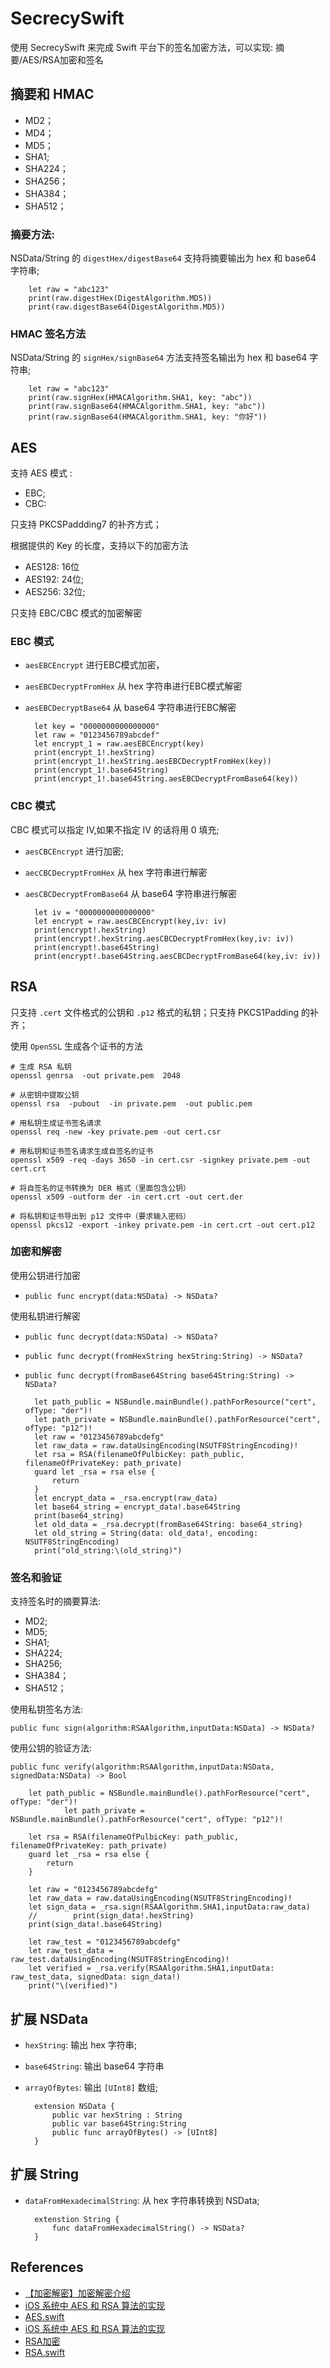 # SecrecySwift

使用 SecrecySwift 来完成 Swift 平台下的签名加密方法，可以实现: 摘要/AES/RSA加密和签名

## 摘要和 HMAC

* MD2；
* MD4；
* MD5；
* SHA1;
* SHA224；
* SHA256；
* SHA384；
* SHA512；

### 摘要方法:

NSData/String 的 `digestHex/digestBase64` 支持将摘要输出为 hex 和 base64 字符串;

		let raw = "abc123"
		print(raw.digestHex(DigestAlgorithm.MD5))
		print(raw.digestBase64(DigestAlgorithm.MD5))


### HMAC 签名方法

NSData/String 的 `signHex/signBase64` 方法支持签名输出为 hex 和 base64 字符串;

		let raw = "abc123"
		print(raw.signHex(HMACAlgorithm.SHA1, key: "abc"))
		print(raw.signBase64(HMACAlgorithm.SHA1, key: "abc"))
		print(raw.signBase64(HMACAlgorithm.SHA1, key: "你好"))


## AES 


支持 AES 模式 :

* EBC;
* CBC: 

只支持 PKCSPaddding7 的补齐方式；

根据提供的 Key 的长度，支持以下的加密方法

* AES128: 16位
* AES192: 24位;
* AES256: 32位;

只支持 EBC/CBC 模式的加密解密

### EBC 模式

* `aesEBCEncrypt` 进行EBC模式加密，
* `aesEBCDecryptFromHex` 从 hex 字符串进行EBC模式解密
* `aesEBCDecryptBase64` 从 base64 字符串进行EBC解密

		let key = "0000000000000000"
		let raw = "0123456789abcdef"
		let encrypt_1 = raw.aesEBCEncrypt(key)
		print(encrypt_1!.hexString)
		print(encrypt_1!.hexString.aesEBCDecryptFromHex(key))
		print(encrypt_1!.base64String)
		print(encrypt_1!.base64String.aesEBCDecryptFromBase64(key))

### CBC 模式  

CBC 模式可以指定 IV,如果不指定 IV 的话将用 0 填充;

* `aesCBCEncrypt` 进行加密;
* `aecCBCDecryptFromHex` 从 hex 字符串进行解密
* `aesCBCDecryptFromBase64` 从 base64 字符串进行解密
		
		let iv = "0000000000000000"
		let encrypt = raw.aesCBCEncrypt(key,iv: iv)
		print(encrypt!.hexString)
		print(encrypt!.hexString.aesCBCDecryptFromHex(key,iv: iv))
		print(encrypt!.base64String)
		print(encrypt!.base64String.aesCBCDecryptFromBase64(key,iv: iv))

## RSA 

只支持 `.cert` 文件格式的公钥和 `.p12` 格式的私钥；只支持 PKCS1Padding 的补齐；

使用 `OpenSSL` 生成各个证书的方法

	# 生成 RSA 私钥
	openssl genrsa  -out private.pem  2048
	
	# 从密钥中提取公钥
	openssl rsa  -pubout  -in private.pem  -out public.pem
	
	# 用私钥生成证书签名请求
	openssl req -new -key private.pem -out cert.csr
	
	# 用私钥和证书签名请求生成自签名的证书
	openssl x509 -req -days 3650 -in cert.csr -signkey private.pem -out cert.crt
	
	# 将自签名的证书转换为 DER 格式（里面包含公钥）
	openssl x509 -outform der -in cert.crt -out cert.der
	
	# 将私钥和证书导出到 p12 文件中（要求输入密码）
	openssl pkcs12 -export -inkey private.pem -in cert.crt -out cert.p12


### 加密和解密

使用公钥进行加密

* `public func encrypt(data:NSData) -> NSData?`

使用私钥进行解密 

* `public func decrypt(data:NSData) -> NSData?`
* `public func decrypt(fromHexString hexString:String) -> NSData?`
* `public func decrypt(fromBase64String base64String:String) -> NSData?`

		let path_public = NSBundle.mainBundle().pathForResource("cert", ofType: "der")!
		let path_private = NSBundle.mainBundle().pathForResource("cert", ofType: "p12")!
		let raw = "0123456789abcdefg"
		let raw_data = raw.dataUsingEncoding(NSUTF8StringEncoding)!
		let rsa = RSA(filenameOfPulbicKey: path_public, filenameOfPrivateKey: path_private)
		guard let _rsa = rsa else {
		    return
		}
		let encrypt_data = _rsa.encrypt(raw_data)
		let base64_string = encrypt_data!.base64String
		print(base64_string)
		let old_data = _rsa.decrypt(fromBase64String: base64_string)
		let old_string = String(data: old_data!, encoding: NSUTF8StringEncoding)
		print("old_string:\(old_string)")

### 签名和验证

支持签名时的摘要算法:
 
* MD2;
* MD5;
* SHA1;
* SHA224;
* SHA256;
* SHA384；
* SHA512；


使用私钥签名方法:

`public func sign(algorithm:RSAAlgorithm,inputData:NSData) -> NSData?`

使用公钥的验证方法:

`public func verify(algorithm:RSAAlgorithm,inputData:NSData, signedData:NSData) -> Bool`


		let path_public = NSBundle.mainBundle().pathForResource("cert", ofType: "der")!
		        let path_private = NSBundle.mainBundle().pathForResource("cert", ofType: "p12")!
		       
		let rsa = RSA(filenameOfPulbicKey: path_public, filenameOfPrivateKey: path_private)
		guard let _rsa = rsa else {
		    return
		}
		
		let raw = "0123456789abcdefg"
		let raw_data = raw.dataUsingEncoding(NSUTF8StringEncoding)!
		let sign_data = _rsa.sign(RSAAlgorithm.SHA1,inputData:raw_data)
		//        print(sign_data!.hexString)
		print(sign_data!.base64String)
		
		let raw_test = "0123456789abcdefg"
		let raw_test_data = raw_test.dataUsingEncoding(NSUTF8StringEncoding)!
		let verified = _rsa.verify(RSAAlgorithm.SHA1,inputData: raw_test_data, signedData: sign_data!)
		print("\(verified)")
		
## 扩展 NSData

* `hexString`: 输出 hex 字符串;
* `base64String`: 输出 base64 字符串
* `arrayOfBytes`: 输出 `[UInt8]` 数组;


		extension NSData {
			public var hexString : String
			public var base64String:String
			public func arrayOfBytes() -> [UInt8]
		}
		
## 扩展 String

* `dataFromHexadecimalString`: 从 hex 字符串转换到 NSData;

		extenstion String {
			func dataFromHexadecimalString() -> NSData?
		}
		
## References

* [【加密解密】加密解密介绍](http://www.jianshu.com/p/98610bdc9bd6)
* [iOS 系统中 AES 和 RSA 算法的实现](http://kvmisc.github.io/blog/2015/02/10/implement-aes-and-rsa-algorithm-in-ios/)
* [AES.swift](https://github.com/adow/SecrecySwift/blob/master/SecrecySwift/AES.swift)
* [iOS 系统中 AES 和 RSA 算法的实现](http://kvmisc.github.io/blog/2015/02/10/implement-aes-and-rsa-algorithm-in-ios/)
* [RSA加密](http://blog.cnbluebox.com/blog/2014/03/19/rsajia-mi/)
* [RSA.swift](https://github.com/adow/SecrecySwift/blob/master/SecrecySwift/RSA.swift)